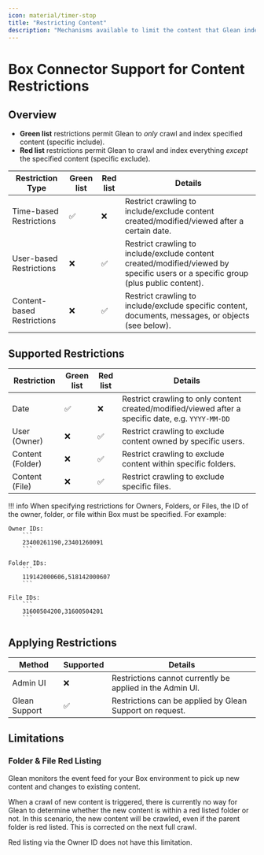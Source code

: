 ```yaml
---
icon: material/timer-stop
title: "Restricting Content"
description: "Mechanisms available to limit the content that Glean indexes for Box."
---
```

# Box Connector Support for Content Restrictions

## Overview
* **Green list** restrictions permit Glean to _only_ crawl and index specified content (specific include).
* **Red list** restrictions permit Glean to crawl and index everything _except_ the specified content (specific exclude).

| Restriction Type           | Green list | Red list | Details                                                                                                                           |
|----------------------------|-----------|-----------|-----------------------------------------------------------------------------------------------------------------------------------|
| Time-based Restrictions    | ✅        | ❌        | Restrict crawling to include/exclude content created/modified/viewed after a certain date.                                        |
| User-based Restrictions    | ❌        | ✅        | Restrict crawling to include/exclude content created/modified/viewed by specific users or a specific group (plus public content). |
| Content-based Restrictions | ❌        | ✅        | Restrict crawling to include/exclude specific content, documents, messages, or objects (see below).                               |

## Supported Restrictions

| Restriction                | Green list | Red list | Details                                                                                                          |
|----------------------------|-----------|-----------|------------------------------------------------------------------------------------------------------------------|
| Date                       | ✅        | ❌        | Restrict crawling to only content created/modified/viewed after a specific date, e.g. `YYYY-MM-DD`               |
| User (Owner)               | ❌        | ✅        | Restrict crawling to exclude content owned by specific users.                                                    |
| Content (Folder)           | ❌        | ✅        | Restrict crawling to exclude content within specific folders.                                                    |
| Content (File)             | ❌        | ✅        | Restrict crawling to exclude specific files.                                                                     |

!!! info
    When specifying restrictions for Owners, Folders, or Files, the ID of the owner, folder, or file within Box must be specified. For example:

    Owner IDs:
        ```
        23400261190,23401260091 
        ```

    Folder IDs:
        ```
        119142000606,518142000607
        ```

    File IDs:
        ```
        31600504200,31600504201
        ```


## Applying Restrictions
| Method                     | Supported | Details                                                                        |
|----------------------------|-----------|--------------------------------------------------------------------------------|
| Admin UI                   | ❌        | Restrictions cannot currently be applied in the Admin UI.                      |
| Glean Support              | ✅        | Restrictions can be applied by Glean Support on request.                       |


## Limitations
### Folder & File Red Listing
Glean monitors the event feed for your Box environment to pick up new content and changes to existing content.

When a crawl of new content is triggered, there is currently no way for Glean to determine whether the new content is within a red listed folder or not. In this scenario, the new content will be crawled, even if the parent folder is red listed. This is corrected on the next full crawl.

Red listing via the Owner ID does not have this limitation.